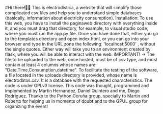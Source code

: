#Hi there!👋🏼
This is electrodistica, a website that will simplify those complicated csv files and help you to understand simple databases (basically, information about electricity consumption). 
Installation:
To use this web, you have to install the paginaweb directory with everything inside it, and you must drag that directory, for example, to visual studio code, where you must run the app.py file.
Once you have done that, either you go to the templates directory and open index.html, or you can go into your browser and type in the URL zone
the following: 'localhost:5000' , without the single quotes. Either way will take you to an environment created by flask, where you will be able to interact with the web.
IMPORTANT! -> The file to be uploaded to the web, once hosted, must be of csv type, and must contain at least 4 columns whose names are: "Date,Time,Consumption,datetime". To facilitate the testing of the software, a file located in the uploads directory is provided, whose name is electrodatos.csv. It is a database with the requested characteristics.
The code is under GPLv3 license.
This code was thought, programmed and implemented by Martin Hernandez, Daniel Quintero and me, Diego Rodriguez. 
Thanks to the Python Coruña group, specially to Martin and Roberto for helping us in moments of doubt and to the GPUL group for organizing the event!
